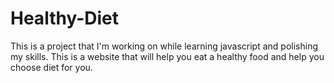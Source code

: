 # Healthy-Diet
This is a project that I'm working on while learning javascript and polishing my skills. This is a website that will help you eat a healthy food and help you choose diet for you.
